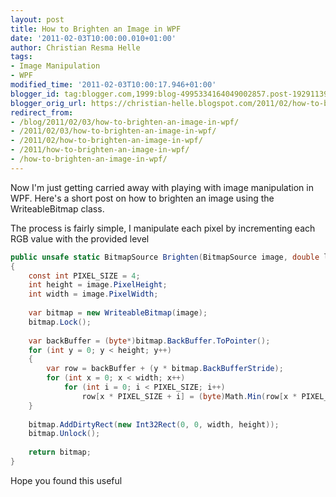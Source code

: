 ```yaml
---
layout: post
title: How to Brighten an Image in WPF
date: '2011-02-03T10:00:00.010+01:00'
author: Christian Resma Helle
tags:
- Image Manipulation
- WPF
modified_time: '2011-02-03T10:00:17.946+01:00'
blogger_id: tag:blogger.com,1999:blog-4995334164049002857.post-1929113951975840048
blogger_orig_url: https://christian-helle.blogspot.com/2011/02/how-to-brighten-image-in-wpf.html
redirect_from:
- /blog/2011/02/03/how-to-brighten-an-image-in-wpf/
- /2011/02/03/how-to-brighten-an-image-in-wpf/
- /2011/02/how-to-brighten-an-image-in-wpf/
- /2011/how-to-brighten-an-image-in-wpf/
- /how-to-brighten-an-image-in-wpf/
---
```


Now I'm just getting carried away with playing with image manipulation in WPF. Here's a short post on how to brighten an image using the WriteableBitmap class.

The process is fairly simple, I manipulate each pixel by incrementing each RGB value with the provided level

```csharp
public unsafe static BitmapSource Brighten(BitmapSource image, double level)
{
    const int PIXEL_SIZE = 4;
    int height = image.PixelHeight;
    int width = image.PixelWidth;
 
    var bitmap = new WriteableBitmap(image);            
    bitmap.Lock();
 
    var backBuffer = (byte*)bitmap.BackBuffer.ToPointer();
    for (int y = 0; y < height; y++)
    {
        var row = backBuffer + (y * bitmap.BackBufferStride);
        for (int x = 0; x < width; x++)
            for (int i = 0; i < PIXEL_SIZE; i++)
                row[x * PIXEL_SIZE + i] = (byte)Math.Min(row[x * PIXEL_SIZE + i] + level, 255);
    }
 
    bitmap.AddDirtyRect(new Int32Rect(0, 0, width, height));
    bitmap.Unlock();
 
    return bitmap;
}
```

Hope you found this useful
